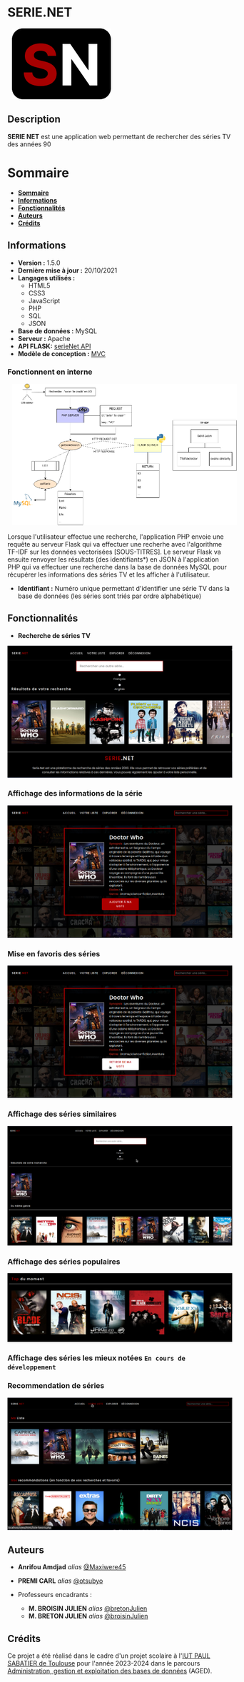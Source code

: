 # **SERIE.NET**

<img  style="margin: 0 10px 0;" alt="" src="./ressources/images/sn_logo.png">

## Description
**SERIE NET** est une application web permettant de rechercher des séries TV des années 90

# Sommaire

* **[Sommaire](#sommaire)**
* **[Informations](#informations)**
* **[Fonctionnalités](#fonctionnalités)**
* **[Auteurs](#auteurs)**
* **[Crédits](#crédits)**

## Informations

* **Version :** 1.5.0
* **Dernière mise à jour :** 20/10/2021
* **Langages utilisés :**
  * HTML5
  * CSS3
  * JavaScript
  * PHP
  * SQL
  * JSON
* **Base de données :** MySQL
* **Serveur :** Apache
* **API FLASK:** [serieNet API](https://github.com/Maxiwere45/seriesNet)
* **Modèle de conception :** [MVC](https://fr.wikipedia.org/wiki/Mod%C3%A8le-vue-contr%C3%B4leur)

### Fonctionnent en interne
  
<img  style="float:inherit; margin: 0 10px 0;" alt="" src="./ressources/images/API.png">


Lorsque l'utilisateur effectue une recherche, l'application PHP envoie une requête
au serveur Flask qui va effectuer une recherhe avec l'algorithme TF-IDF sur les données vectorisées [SOUS-TITRES]. 
Le serveur Flask va ensuite renvoyer les résultats (des identifiants*) en JSON à l'application PHP qui va effectuer une recherche 
dans la base de données MySQL pour récupérer les informations des séries TV et les afficher à l'utilisateur.

* **Identifiant :** Numéro unique permettant d'identifier une série TV dans la base de données (les séries sont triés par ordre alphabétique)

## Fonctionnalités

* **Recherche de séries TV**

<img alt="" src="./ressources/images/recherche.png">

### **Affichage des informations de la série**

<img alt="" src="./ressources/images/serie.png">

### **Mise en favoris des séries**

<img alt="" src="./ressources/images/favoris.png">

### **Affichage des séries similaires**

<img alt="" src="./ressources/images/similaires.png">

### **Affichage des séries populaires**

<img alt="" src="./ressources/images/populaires.png">

### **Affichage des séries les mieux notées** `En cours de développement`

### **Recommendation de séries**

<img alt="" src="./ressources/images/recommendation.png">


## Auteurs

* **Anrifou Amdjad** _alias_ [@Maxiwere45](https://github.com/Maxiwere45)
* **PREMI CARL** _alias_ [@otsubyo](https://github.com/otsubyo)

* Professeurs encadrants :
  * **M. BROISIN JULIEN** _alias_ [@bretonJulien](https://www.linkedin.com/in/jln-brtn/)
  * **M. BRETON JULIEN** _alias_ [@broisinJulien](https://www.linkedin.com/in/jbroisin/)

## Crédits

Ce projet a été réalisé dans le cadre d'un projet scolaire à l'[IUT PAUL SABATIER de Toulouse](https://iut.univ-tlse3.fr/) pour l'année 2023-2024 dans le
parcours [Administration, gestion et exploitation des bases de données](https://iut.univ-tlse3.fr/but-informatique-parcours-administration-gestion-et-exploitation-des-donnees-toulouse) (AGED).